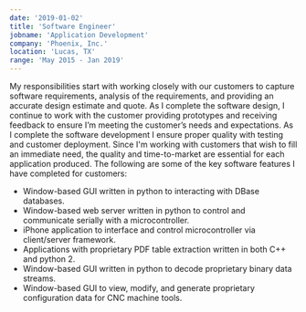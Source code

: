 ```yaml
---
date: '2019-01-02'
title: 'Software Engineer'
jobname: 'Application Development'
company: 'Phoenix, Inc.'
location: 'Lucas, TX'
range: 'May 2015 - Jan 2019'
---
```


My responsibilities start with working closely with our customers to capture software requirements, analysis of the requirements, and providing an accurate design estimate and quote. As I complete the software design, I continue to work with the customer providing prototypes and receiving feedback to ensure I’m meeting the customer’s needs and expectations. As I complete the software development I ensure proper quality with testing and customer deployment. Since I'm working with customers that wish to fill an immediate need, the quality and time-to-market are essential for each application produced. The following are some of the key software features I have completed for customers:

- Window-based GUI written in python to interacting with DBase databases.
- Window-based web server written in python to control and communicate serially with a microcontroller.
- iPhone application to interface and control microcontroller via client/server framework.
- Applications with proprietary PDF table extraction written in both C++ and python 2.
- Window-based GUI written in python to decode proprietary binary data streams.
- Window-based GUI to view, modify, and generate proprietary configuration data for CNC machine tools.
